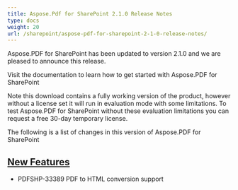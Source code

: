```yaml
---
title: Aspose.Pdf for SharePoint 2.1.0 Release Notes
type: docs
weight: 20
url: /sharepoint/aspose-pdf-for-sharepoint-2-1-0-release-notes/
---
```


Aspose.PDF for SharePoint has been updated to version 2.1.0 and we are pleased to announce this release.

Visit the documentation to learn how to get started with Aspose.PDF for SharePoint

Note this download contains a fully working version of the product, however without a license set it will run in evaluation mode with some limitations. To test Aspose.PDF for SharePoint without these evaluation limitations you can request a free 30-day temporary license.

The following is a list of changes in this version of Aspose.PDF for SharePoint
## <ins>**New Features**
- PDFSHP-33389 PDF to HTML conversion support
